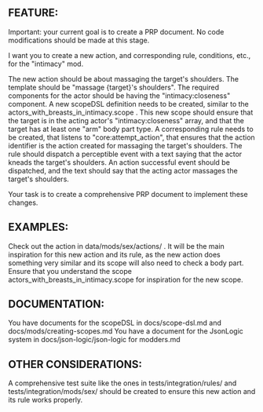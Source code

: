 ## FEATURE:

Important: your current goal is to create a PRP document. No code modifications should be made at this stage.

I want you to create a new action, and corresponding rule, conditions, etc., for the "intimacy" mod.

The new action should be about massaging the target's shoulders. The template should be "massage {target}'s shoulders".
The required components for the actor should be having the "intimacy:closeness" component.
A new scopeDSL definition needs to be created, similar to the actors_with_breasts_in_intimacy.scope . This new scope should ensure that the target is in the acting actor's "intimacy:closeness" array, and that the target has at least one "arm" body part type.
A corresponding rule needs to be created, that listens to "core:attempt_action", that ensures that the action identifier is the action created for massaging the target's shoulders. The rule should dispatch a perceptible event with a text saying that the actor kneads the target's shoulders. An action successful event should be dispatched, and the text should say that the acting actor massages the target's shoulders.

Your task is to create a comprehensive PRP document to implement these changes.

## EXAMPLES:

Check out the action in data/mods/sex/actions/ . It will be the main inspiration for this new action and its rule, as the new action does something very similar and its scope will also need to check a body part. Ensure that you understand the scope actors_with_breasts_in_intimacy.scope for inspiration for the new scope.

## DOCUMENTATION:

You have documents for the scopeDSL in docs/scope-dsl.md and docs/mods/creating-scopes.md
You have a document for the JsonLogic system in docs/json-logic/json-logic for modders.md

## OTHER CONSIDERATIONS:

A comprehensive test suite like the ones in tests/integration/rules/ and tests/integration/mods/sex/ should be created to ensure this new action and its rule works properly.